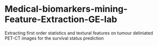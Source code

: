 # Medical-biomarkers-mining-Feature-Extraction-GE-lab
Extracting first order statistics and textural features on tumour deliniated PET-CT images for the survival status prediction
